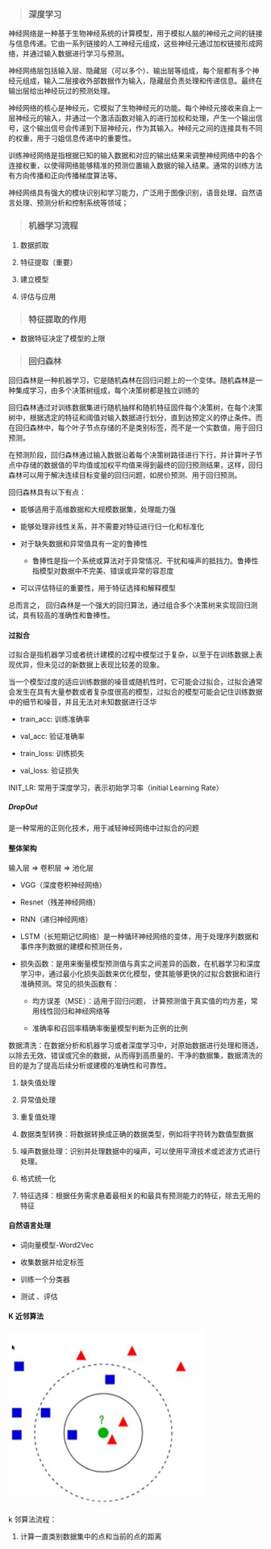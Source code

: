 <!--
 * @Author: mengkun822 1197235402@qq.com
 * @Date: 2023-09-19 08:17:03
 * @LastEditors: mengkun822 1197235402@qq.com
 * @LastEditTime: 2023-09-23 08:53:55
 * @FilePath: \knowledge_planet\docs\md\机器学习\机器学习.md
 * @Description: 这是默认设置,请设置`customMade`, 打开koroFileHeader查看配置 进行设置: https://github.com/OBKoro1/koro1FileHeader/wiki/%E9%85%8D%E7%BD%AE
-->

> ### 深度学习

神经网络是一种基于生物神经系统的计算模型，用于模拟人脑的神经元之间的链接与信息传递。它由一系列链接的人工神经元组成，这些神经元通过加权链接形成网络，并通过输入数据进行学习与预测。

神经网络层包括输入层、隐藏层（可以多个）、输出层等组成，每个层都有多个神经元组成，输入二层接收外部数据作为输入，隐藏层负责处理和传递信息。最终在输出层给出神经玩过的预测处理。

神经网络的核心是神经元，它模拟了生物神经元的功能。每个神经元接收来自上一层神经元的输入，并通过一个激活函数对输入的进行加权和处理，产生一个输出信号，这个输出信号会传递到下层神经元，作为其输入。神经元之间的连接具有不同的权重，用于刁姐信息传递中的重要性。

训练神经网络是指根据已知的输入数据和对应的输出结果来调整神经网络中的各个连接权重，以使得网络能够精准的预测位置输入数据的输入结果。通常的训练方法有方向传播和正向传播梯度算法等。

神经网络具有强大的模块识别和学习能力，广泛用于图像识别，语音处理、自然语言处理、预测分析和控制系统等领域；

> ### 机器学习流程

1. 数据抓取

2. 特征提取（重要）

3. 建立模型

4. 评估与应用

> ### 特征提取的作用

-   数据特征决定了模型的上限

> ### 回归森林

回归森林是一种机器学习，它是随机森林在回归问题上的一个变体。随机森林是一种集成学习，由多个决策树组成，每个决策树都是独立训练的

回归森林通过对训练数据集进行随机抽样和随机特征固件每个决策树，在每个决策树中，根据选定的特征和阈值对输入数据进行划分，直到达预定义的停止条件。而在回归森林中，每个叶子节点存储的不是类别标签，而不是一个实数值，用于回归预测。

在预测阶段，回归森林通过输入数据沿着每个决策树路径进行下行，并计算叶子节点中存储的数据值的平均值或加权平均值来得到最终的回归预测结果，这样，回归森林可以用于解决连续目标变量的回归问题，如房价预测、用于回归预测。

回归森林具有以下有点：

-   能够适用于高维数据和大规模数据集，处理能力强

-   能够处理非线性关系，并不需要对特征进行归一化和标准化

-   对于缺失数据和异常值具有一定的鲁捧性

    -   鲁捧性是指一个系统或算法对于异常情况、干扰和噪声的抵挡力。鲁捧性指模型对数据中不完美、错误或异常的容忍度

-   可以评估特征的重要性，用于特征选择和解释模型

总而言之， 回归森林是一个强大的回归算法，通过组合多个决策树来实现回归测试，具有较高的准确性和鲁捧性。

#### 过拟合

过拟合是指机器学习或者统计建模的过程中模型过于复杂，以至于在训练数据上表现优异，但未见过的新数据上表现比较差的现象。

当一个模型过度的适应训练数据的噪音或随机性时，它可能会过拟合，过拟合通常会发生在具有大量参数或者复杂度很高的模型，过拟合的模型可能会记住训练数据中的细节和噪音，并且无法对未知数据进行泛华

-   train_acc: 训练准确率

-   val_acc: 验证准确率

-   train_loss: 训练损失

-   val_loss: 验证损失

INIT_LR: 常用于深度学习，表示初始学习率（initial Learning Rate）

##### DropOut

是一种常用的正则化技术，用于减轻神经网络中过拟合的问题

#### 整体架构

输入层 => 卷积层 => 池化层

-   VGG（深度卷积神经网络）

-   Resnet（残差神经网络）

-   RNN（递归神经网络）

-   LSTM（长短期记忆网络）是一种循环神经网络的变体，用于处理序列数据和事件序列数据的建模和预测任务，

-   损失函数：是用来衡量模型预测值与真实之间差异的函数，在机器学习和深度学习中，通过最小化损失函数来优化模型，使其能够更快的过拟合数据和进行准确预测。常见的损失函数有：

    -   均方误差（MSE）：适用于回归问题， 计算预测值于真实值的均方差，常用线性回归和神经网络等

    -   准确率和召回率精确率衡量模型判断为正例的比例

数据清洗：在数据分析和机器学习或者深度学习中，对原始数据进行处理和筛选，以除去无效、错误或冗余的数据，从而得到高质量的、干净的数据集，数据清洗的目的是为了提高后续分析或建模的准确性和可靠性。

1. 缺失值处理

2. 异常值处理

3. 重复值处理

4. 数据类型转换：将数据转换成正确的数据类型，例如将字符转为数值型数据

5. 噪声数据处理：识别并处理数据中的噪声，可以使用平滑技术或滤波方式进行处理。

6. 格式统一化

7. 特征选择：根据任务需求悬着最相关的和最具有预测能力的特征，除去无用的特征

#### 自然语言处理

-   词向量模型-Word2Vec

-   收集数据并给定标签

-   训练一个分类器

-   测试 、评估

#### K 近邻算法

![Alt text](image.png)

k 邻算法流程：

1. 计算一直类别数据集中的点和当前的点的距离

